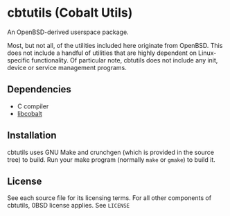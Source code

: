 # cbtutils (Cobalt Utils)

An OpenBSD-derived userspace package.

Most, but not all, of the utilities included here originate from OpenBSD. This does not include a handful of utilities that are highly dependent on Linux-specific functionality. Of particular note, cbtutils does not include any init, device or service management programs.

## Dependencies
* C compiler
* [libcobalt](https://github.com/CobaltBSD/libcobalt)

## Installation
cbtutils uses GNU Make and crunchgen (which is provided in the source tree) to build. Run your make program (normally `make` or `gmake`) to build it.

## License
See each source file for its licensing terms. For all other components of cbtutils, 0BSD license applies. See `LICENSE`

